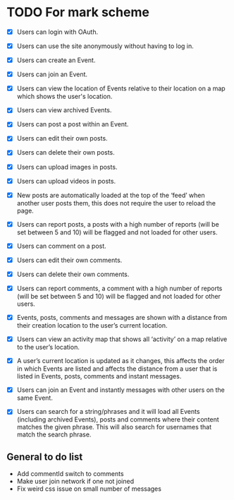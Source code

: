 # TODO For mark scheme
- [x] Users can login with OAuth.
- [x] Users can use the site anonymously without having to log in.
- [x] Users can create an Event.
- [x] Users can join an Event.
- [x] Users can view the location of Events relative to their location on a map which shows the user's location.
- [x] Users can view archived Events.
- [x] Users can post a post within an Event.
- [x] Users can edit their own posts.
- [x] Users can delete their own posts.
- [x] Users can upload images in posts.
- [x] Users can upload videos in posts.
- [x] New posts are automatically loaded at the top of the ‘feed’ when another user posts them, this does not require the user to reload the page.
- [x] Users can report posts, a posts with a high number of reports (will be set between 5 and 10) will be flagged and not loaded for other users.
- [x] Users can comment on a post.
- [x] Users can edit their own comments.
- [x] Users can delete their own comments.
- [x] Users can report comments, a comment with a high number of reports (will be set between 5 and 10) will be flagged and not loaded for other users.
- [x] Events, posts, comments and messages are shown with a distance from their creation location to the user’s current location.
- [x] Users can view an activity map that shows all ‘activity’ on a map relative to the user’s location.
- [x] A user’s current location is updated as it changes, this affects the order in which Events are listed and affects the distance from a user that is listed in Events, posts, comments and instant messages.

- [x] Users can join an Event and instantly messages with other users on the same Event.

- [x] Users can search for a string/phrases and it will load all Events (including archived Events), posts and comments where their content matches the given phrase. This will also search for usernames that match the search phrase.

## General to do list
- Add commentId switch to comments
- Make user join network if one not joined
- Fix weird css issue on small number of messages
